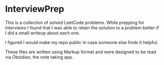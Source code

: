 # InterviewPrep
This is a collection of solved LeetCode problems. While prepping for interviews I found that I was able to retain the solution to a problem better if I did a small writeup about each one. 

I figured I would make my repo public in case someone else finds it helpful. 

These files are written using Markup format and were designed to be read via Obsidian, the note taking app. 